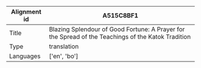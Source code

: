 |Alignment id | A515C8BF1
| --- | --- 
|Title | Blazing Splendour of Good Fortune: A Prayer for the Spread of the Teachings of the Katok Tradition 
|Type | translation
|Languages | ['en', 'bo']